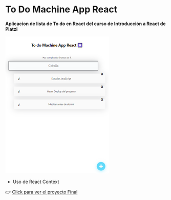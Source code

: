 # To Do Machine App React 

**Aplicacion de lista de To do en React del curso de Introducción a React de Platzi**

!["TodoMachine App"](./readme-image.png)

- Uso de React Context

👉 [Click para ver el proyecto Final](https://efrainhgmx.com/todo-machineapp-platzi/)
